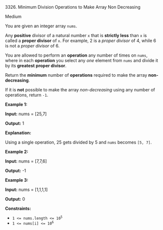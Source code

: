 3326\. Minimum Division Operations to Make Array Non Decreasing

Medium

You are given an integer array `nums`.

Any **positive** divisor of a natural number `x` that is **strictly less** than `x` is called a **proper divisor** of `x`. For example, 2 is a _proper divisor_ of 4, while 6 is not a _proper divisor_ of 6.

You are allowed to perform an **operation** any number of times on `nums`, where in each **operation** you select any _one_ element from `nums` and divide it by its **greatest** **proper divisor**.

Return the **minimum** number of **operations** required to make the array **non-decreasing**.

If it is **not** possible to make the array _non-decreasing_ using any number of operations, return `-1`.

**Example 1:**

**Input:** nums = [25,7]

**Output:** 1

**Explanation:**

Using a single operation, 25 gets divided by 5 and `nums` becomes `[5, 7]`.

**Example 2:**

**Input:** nums = [7,7,6]

**Output:** \-1

**Example 3:**

**Input:** nums = [1,1,1,1]

**Output:** 0

**Constraints:**

*   <code>1 <= nums.length <= 10<sup>5</sup></code>
*   <code>1 <= nums[i] <= 10<sup>6</sup></code>